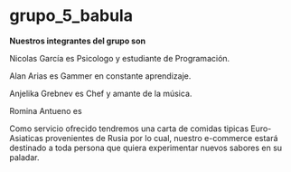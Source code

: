 # grupo_5_babula

**Nuestros integrantes del grupo son**

Nicolas García es Psicologo y estudiante de Programación.

Alan Arias es Gammer en constante aprendizaje.

Anjelika Grebnev es Chef y amante de la música.

Romina Antueno es

Como servicio ofrecido tendremos una carta de comidas tipicas Euro-Asiaticas provenientes de Rusia por lo cual, nuestro e-commerce estará destinado a toda persona que quiera experimentar nuevos sabores en su paladar.

